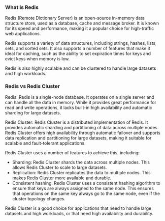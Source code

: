### What is Redis
Redis (Remote Dictionary Server) is an open-source in-memory data structure store, used as a database, cache and message broker. It is known for its speed and performance, making it a popular choice for high-traffic web applications.

Redis supports a variety of data structures, including strings, hashes, lists, sets, and sorted sets. It also supports a number of features that make it ideal for caching, such as the ability to set expiration times for keys and evict keys when memory is low.

Redis is also highly scalable and can be clustered to handle large datasets and high workloads.

### Redis vs Redis Cluster

Redis: Redis is a single-node database. It operates on a single server and can handle all the data in memory. While it provides great performance for read and write operations, it lacks built-in high availability and automatic sharding for large datasets.

Redis Cluster: Redis Cluster is a distributed implementation of Redis. It provides automatic sharding and partitioning of data across multiple nodes. Redis Cluster offers high availability through automatic failover and supports data replication and partitioning for large datasets, making it suitable for scalable and fault-tolerant applications.

Redis Cluster uses a number of features to achieve this, including:

* Sharding: Redis Cluster shards the data across multiple nodes. This allows Redis Cluster to scale to large datasets.
* Replication: Redis Cluster replicates the data to multiple nodes. This makes Redis Cluster more available and durable.
* Consistent hashing: Redis Cluster uses a consistent hashing algorithm to ensure that keys are always assigned to the same node. This ensures that operations on the same key always go to the same node, even if the cluster topology changes.

Redis Cluster is a good choice for applications that need to handle large datasets and high workloads, or that need high availability and durability.

